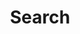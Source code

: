 ---
title: "Search" # in any language you want
layout: "search" # is necessary
# url: "/archive"
# description: "Description for Search"
summary: "search"
placeholder: "Find in Himloul's blog"
---